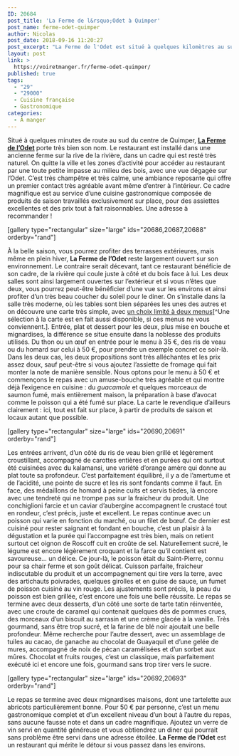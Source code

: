 ```yaml
---
ID: 20684
post_title: 'La Ferme de l&rsquo;Odet à Quimper'
post_name: ferme-odet-quimper
author: Nicolas
post_date: 2018-09-16 11:20:27
post_excerpt: "La Ferme de l'Odet est situé à quelques kilomètres au sud de Quimper, dans un cadre idyllique au bord de la rivière. Sa cuisine gastronomique est digne d'une adresse étoilée, mais à des tarifs très doux. Une adresse qui mérite le détour !"
layout: post
link: >
  https://voiretmanger.fr/ferme-odet-quimper/
published: true
tags:
  - "29"
  - "29000"
  - Cuisine française
  - Gastronomique
categories:
  - À manger
---
```

Situé à quelques minutes de route au sud du centre de Quimper, [**La Ferme de l’Odet**](https://www.lafermedelodet.fr) porte très bien son nom. Le restaurant est installé dans une ancienne ferme sur la rive de la rivière, dans un cadre qui est resté très naturel. On quitte la ville et les zones d’activité pour accéder au restaurant par une toute petite impasse au milieu des bois, avec une vue dégagée sur l’Odet. C’est très champêtre et très calme, une ambiance reposante qui offre un premier contact très agréable avant même d’entrer à l’intérieur. Ce cadre magnifique est au service d’une cuisine gastronomique composée de produits de saison travaillés exclusivement sur place, pour des assiettes excellentes et des prix tout à fait raisonnables. Une adresse à recommander !

[gallery type="rectangular" size="large" ids="20686,20687,20688" orderby="rand"]

À la belle saison, vous pourrez profiter des terrasses extérieures, mais même en plein hiver, **La Ferme de l’Odet** reste largement ouvert sur son environnement. Le contraire serait décevant, tant ce restaurant bénéficie de son cadre, de la rivière qui coule juste à côté et du bois face à lui. Les deux salles sont ainsi largement ouvertes sur l’extérieur et si vous n’êtes que deux, vous pourrez peut-être bénéficier d’une vue sur les environs et ainsi profiter d’un très beau coucher du soleil pour le diner. On s’installe dans la salle très moderne, où les tables sont bien séparées les unes des autres et on découvre une carte très simple, avec [un choix limité à deux menus](https://voiretmanger.fr/wp-content/uploads/2018/09/ferme-odet-menu.pdf)[^Une sélection à la carte est en fait aussi disponible, si ces menus ne vous conviennent.]. Entrée, plat et dessert pour les deux, plus mise en bouche et mignardises, la différence se situe ensuite dans la noblesse des produits utilisés. Du thon ou un œuf en entrée pour le menu à 35 €, des ris de veau ou du homard sur celui à 50 €, pour prendre un exemple concret ce soir-là. Dans les deux cas, les deux propositions sont très alléchantes et les prix assez doux, sauf peut-être si vous ajoutez l’assiette de fromage qui fait monter la note de manière sensible. Nous optons pour le menu à 50 € et commençons le repas avec un amuse-bouche très agréable et qui montre déjà l’exigence en cuisine : du *guacamole* et quelques morceaux de saumon fumé, mais entièrement maison, la préparation à base d’avocat comme le poisson qui a été fumé sur place. La carte le revendique d’ailleurs clairement : ici, tout est fait sur place, à partir de produits de saison et locaux autant que possible. 

[gallery type="rectangular" size="large" ids="20690,20691" orderby="rand"]

Les entrées arrivent, d’un côté du ris de veau bien grillé et légèrement croustillant, accompagné de carottes entières et en purées qui ont surtout été cuisinées avec du kalamansi, une variété d’orange amère qui donne au plat toute sa profondeur. C’est parfaitement équilibré, il y a de l’amertume et de l’acidité, une pointe de sucre et les ris sont fondants comme il faut. En face, des médaillons de homard à peine cuits et servis tièdes, là encore avec une tendreté qui ne trompe pas sur la fraicheur du produit. Une conchiglioni farcie et un caviar d’aubergine accompagnent le crustacé tout en rondeur, c’est précis, juste et excellent. Le repas continue avec un poisson qui varie en fonction du marché, ou un filet de bœuf. Ce dernier est cuisiné pour rester saignant et fondant en bouche, c’est un plaisir à la dégustation et la purée qui l’accompagne est très bien, mais on retient surtout cet oignon de Roscoff cuit en croûte de sel. Naturellement sucré, le légume est encore légèrement croquant et la farce qu’il contient est savoureuse… un délice. Ce jour-là, le poisson était du Saint-Pierre, connu pour sa chair ferme et son goût délicat. Cuisson parfaite, fraicheur indiscutable du produit et un accompagnement qui tire vers la terre, avec des artichauts poivrades, quelques girolles et en guise de sauce, un fumet de poisson cuisiné au vin rouge. Les ajustements sont précis, la peau du poisson est bien grillée, c’est encore une fois une belle réussite. Le repas se termine avec deux desserts, d’un côté une sorte de tarte tatin réinventée, avec une croute de caramel qui contenait quelques dès de pommes crues, des morceaux d’un biscuit au sarrasin et une crème glacée à la vanille. Très gourmand, sans être trop sucré, et la farine de blé noir ajoutait une belle profondeur. Même recherche pour l’autre dessert, avec un assemblage de tuiles au cacao, de ganache au chocolat de Guayaquil et d’une gelée de mures, accompagné de noix de pécan caramélisées et d’un sorbet aux mûres. Chocolat et fruits rouges, c’est un classique, mais parfaitement exécuté ici et encore une fois, gourmand sans trop tirer vers le sucre. 

[gallery type="rectangular" size="large" ids="20692,20693" orderby="rand"]

Le repas se termine avec deux mignardises maisons, dont une tartelette aux abricots particulièrement bonne. Pour 50 € par personne, c’est un menu gastronomique complet et d’un excellent niveau d’un bout à l’autre du repas, sans aucune fausse note et dans un cadre magnifique. Ajoutez un verre de vin servi en quantité généreuse et vous obtiendrez un diner qui pourrait sans problème être servi dans une adresse étoilée. **La Ferme de l’Odet** est un restaurant qui mérite le détour si vous passez dans les environs.